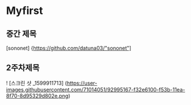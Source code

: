 # Myfirst
## 중간 제목
[sononet] {https://github.com/datuna03/"sononet"]
## 2주차제목
! [스크린 샷 _1599911713] (https://user-images.githubusercontent.com/71014051/92995167-f32e6100-f53b-11ea-8f70-8d95329d802e.png)
